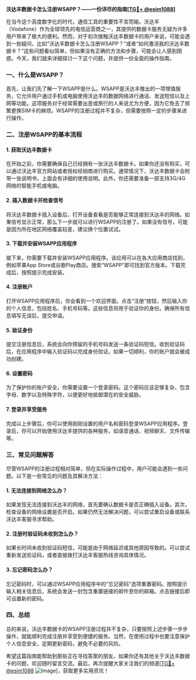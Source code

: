 **沃达丰数据卡怎么注册WSAPP？——一份详尽的指南[[TG💪+ @esim1088](https://t.me/s/esim1088)]**

在当今这个高度数字化的时代，通信工具的重要性不言而喻。沃达丰（Vodafone）作为全球领先的电信运营商之一，其提供的数据卡服务无疑为许多用户带来了极大的便利。然而，对于初次接触沃达丰数据卡的用户来说，可能会遇到一些疑问，比如“沃达丰数据卡怎么注册WSAPP？”或者“如何激活我的沃达丰数据卡？”这些问题看似简单，但如果没有正确的方法和步骤，可能会让人感到困惑。今天，我们就来详细探讨一下这个问题，并提供一份全面的操作指南。

### 一、什么是WSAPP？

首先，让我们先了解一下WSAPP是什么。WSAPP是沃达丰推出的一项增值服务，它允许用户通过手机或电脑使用沃达丰的数据网络进行通话、发送短信以及上网等功能。这项服务对于经常需要出差或旅行的人来说尤为方便，因为它免去了频繁更换SIM卡的麻烦。WSAPP的注册过程并不复杂，但需要按照一定的步骤来进行操作。

### 二、注册WSAPP的基本流程

#### 1. 获取沃达丰数据卡

在开始之前，你需要确保自己已经拥有一张沃达丰数据卡。如果你还没有购买，可以通过沃达丰官方网站或者授权经销商进行购买。通常情况下，沃达丰数据卡会附带一张说明书，上面会有详细的使用说明。此外，你还需要准备一部支持3G/4G网络的智能手机或电脑。

#### 2. 插入数据卡并检查信号

将沃达丰数据卡插入设备后，打开设备查看是否能够正常连接到沃达丰的网络。如果信号显示正常，那么下一步就可以进行WSAPP的注册了。如果没有信号，可能是因为所在地区网络覆盖较差，建议换个位置试试。

#### 3. 下载并安装WSAPP应用程序

接下来，你需要下载并安装WSAPP应用程序。该应用可以在各大应用商店找到，例如苹果App Store或谷歌Play商店。搜索“WSAPP”即可找到官方版本。下载完成后，按照提示完成安装。

#### 4. 注册账户

打开WSAPP应用程序后，你会看到一个欢迎界面。点击“注册”按钮，然后输入你的个人信息，包括姓名、手机号码等。这些信息将用于验证你的身份。确保所有信息填写无误后，提交申请。

#### 5. 验证身份

提交注册信息后，系统会向你预留的手机号码发送一条验证码短信。收到验证码后，在应用程序中输入验证码以完成身份验证。如果一切顺利，你的账户就会被成功创建。

#### 6. 设置密码

为了保护你的账户安全，你需要设置一个登录密码。这个密码应该足够复杂，包含字母、数字以及特殊字符，以便更好地抵御潜在的安全威胁。

#### 7. 登录并享受服务

完成以上步骤后，你可以使用刚刚设置的用户名和密码登录WSAPP应用程序。登录后，你可以开始使用沃达丰提供的各种服务，如语音通话、视频聊天、文件传输等。

### 三、常见问题解答

尽管WSAPP的注册过程相对简单，但在实际操作过程中，用户可能会遇到一些问题。以下是一些常见的问题及其解决方法：

#### 1. 无法连接到网络怎么办？

如果发现无法连接到沃达丰的网络，首先要确认数据卡是否正确插入设备。其次，检查设备的网络设置是否开启。如果仍然无法解决问题，可以尝试重启设备或联系沃达丰客服寻求帮助。

#### 2. 注册时验证码未收到怎么办？

如果长时间未收到验证码短信，可能是由于网络延迟或其他原因导致的。可以尝试重新发送验证码，或者直接拨打沃达丰客服热线咨询具体情况。

#### 3. 忘记密码怎么办？

忘记密码时，可以通过WSAPP应用程序中的“忘记密码”选项重置密码。按照提示输入相关信息后，系统会发送一封包含重置链接的邮件至你的邮箱。点击链接后即可设置新的密码。

### 四、总结

总的来说，沃达丰数据卡的WSAPP注册过程并不复杂，只要按照上述步骤一步步操作，就能顺利完成注册并享受到便捷的服务。当然，在使用过程中也要注意保护个人信息安全，定期更新密码，避免不必要的风险。

希望这篇指南能帮助到那些正在寻找答案的朋友。如果你还有其他关于沃达丰数据卡的问题，欢迎随时留言交流。最后，再次提醒大家关注我们的频道[[TG💪+ @esim1088](https://t.me/s/esim1088) ![Image](https://i.postimg.cc/4NQfJmqS/Snipaste-2025-05-13-00-14-12.png)]，获取更多实用资讯！